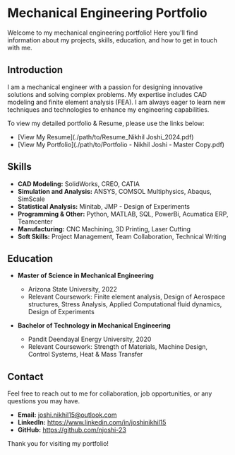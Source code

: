 # Mechanical Engineering Portfolio

Welcome to my mechanical engineering portfolio! Here you'll find information about my projects, skills, education, and how to get in touch with me.

## Introduction

I am a mechanical engineer with a passion for designing innovative solutions and solving complex problems. My expertise includes CAD modeling and finite element analysis (FEA). I am always eager to learn new techniques and technologies to enhance my engineering capabilities.

To view my detailed portfolio & Resume, please use the links below:

- [View My Resume](./path/to/Resume_Nikhil Joshi_2024.pdf)
- [View My Portfolio](./path/to/Portfolio - Nikhil Joshi - Master Copy.pdf)

## Skills

- **CAD Modeling:** SolidWorks, CREO, CATIA
- **Simulation and Analysis:** ANSYS, COMSOL Multiphysics, Abaqus, SimScale
- **Statistical Analysis:** Minitab, JMP - Design of Experiments
- **Programming & Other:** Python, MATLAB, SQL, PowerBi, Acumatica ERP, Teamcenter
- **Manufacturing:** CNC Machining, 3D Printing, Laser Cutting
- **Soft Skills:** Project Management, Team Collaboration, Technical Writing

## Education

- **Master of Science in Mechanical Engineering**
  - Arizona State University, 2022
  - Relevant Coursework: Finite element analysis, Design of Aerospace structures, Stress Analysis, Applied Computational fluid dynamics, Design of Experiments

- **Bachelor of Technology in Mechanical Engineering**
  - Pandit Deendayal Energy University, 2020
  - Relevant Coursework: Strength of Materials, Machine Design, Control Systems, Heat & Mass Transfer

## Contact

Feel free to reach out to me for collaboration, job opportunities, or any questions you may have.

- **Email:** joshi.nikhil15@outlook.com
- **LinkedIn:** https://www.linkedin.com/in/joshinikhil15
- **GitHub:** https://github.com/njoshi-23

Thank you for visiting my portfolio!

